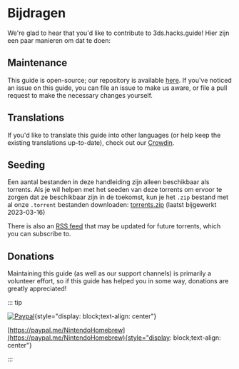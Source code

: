 # Bijdragen

We're glad to hear that you'd like to contribute to 3ds.hacks.guide! Hier zijn een paar manieren om dat te doen:

## Maintenance

This guide is open-source; our repository is available [here](https://github.com/hacks-guide/Guide_3DS). If you've noticed an issue on this guide, you can file an issue to make us aware, or file a pull request to make the necessary changes yourself.

## Translations

If you'd like to translate this guide into other languages (or help keep the existing translations up-to-date), check out our [Crowdin](https://crowdin.com/project/3ds-guide).

## Seeding

Een aantal bestanden in deze handleiding zijn alleen beschikbaar als torrents. Als je wil helpen met het seeden van deze torrents om ervoor te zorgen dat ze beschikbaar zijn in de toekomst, kun je het `.zip` bestand met al onze `.torrent` bestanden downloaden: [torrents.zip](/assets/torrents.zip) (laatst bijgewerkt 2023-03-16)

There is also an [RSS feed](/rss.xml) that may be updated for future torrents, which you can subscribe to.

## Donations

Maintaining this guide (as well as our support channels) is primarily a volunteer effort, so if this guide has helped you in some way, donations are greatly appreciated!

::: tip

[![Paypal](/images/paypal_white.png)](https://paypal.me/NintendoHomebrew){style="display: block;text-align: center"}

[https://paypal.me/NintendoHomebrew](https://paypal.me/NintendoHomebrew){style="display: block;text-align: center"}

:::
